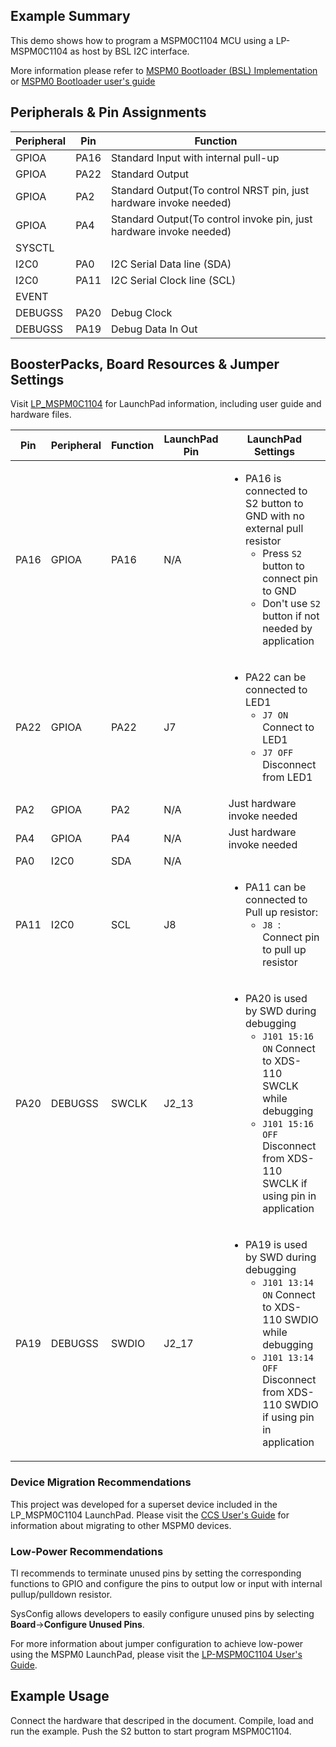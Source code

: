 ## Example Summary

This demo shows how to program a MSPM0C1104 MCU using a LP-MSPM0C1104 as host by BSL I2C interface.

More information please refer to [MSPM0 Bootloader (BSL) Implementation](https://www.ti.com/lit/slaae88) or [MSPM0 Bootloader user's guide](https://www.ti.com/lit/slau887)

## Peripherals & Pin Assignments

| Peripheral | Pin | Function |
| --- | --- | --- |
| GPIOA | PA16 | Standard Input with internal pull-up |
| GPIOA | PA22 | Standard Output |
| GPIOA | PA2 | Standard Output(To control NRST pin, just hardware invoke needed) |
| GPIOA | PA4 | Standard Output(To control invoke pin,  just hardware invoke needed) |
| SYSCTL |  |  |
| I2C0 | PA0 | I2C Serial Data line (SDA) |
| I2C0 | PA11 | I2C Serial Clock line (SCL) |
| EVENT |  |  |
| DEBUGSS | PA20 | Debug Clock |
| DEBUGSS | PA19 | Debug Data In Out |

## BoosterPacks, Board Resources & Jumper Settings

Visit [LP_MSPM0C1104](https://www.ti.com/tool/LP-MSPM0C1104) for LaunchPad information, including user guide and hardware files.

| Pin | Peripheral | Function | LaunchPad Pin | LaunchPad Settings |
| --- | --- | --- | --- | --- |
| PA16 | GPIOA | PA16 | N/A | <ul><li>PA16 is connected to S2 button to GND with no external pull resistor<br><ul><li>Press `S2` button to connect pin to GND<br><li>Don't use `S2` button if not needed by application</ul></ul> |
| PA22 | GPIOA | PA22 | J7 | <ul><li>PA22 can be connected to LED1<br><ul><li>`J7 ON` Connect to LED1<br><li>`J7 OFF` Disconnect from LED1</ul></ul> |
| PA2 | GPIOA | PA2 |   N/A |  Just hardware invoke needed |
| PA4 | GPIOA | PA4 | N/A |  Just hardware invoke needed |
| PA0 | I2C0 | SDA |  N/A |
| PA11 | I2C0 | SCL | J8 | <ul><li>PA11 can be connected to Pull up resistor:<br><ul><li>`J8 `: Connect pin to pull up resistor</ul></ul> |
| PA20 | DEBUGSS | SWCLK | J2_13 | <ul><li>PA20 is used by SWD during debugging<br><ul><li>`J101 15:16 ON` Connect to XDS-110 SWCLK while debugging<br><li>`J101 15:16 OFF` Disconnect from XDS-110 SWCLK if using pin in application</ul></ul> |
| PA19 | DEBUGSS | SWDIO | J2_17 | <ul><li>PA19 is used by SWD during debugging<br><ul><li>`J101 13:14 ON` Connect to XDS-110 SWDIO while debugging<br><li>`J101 13:14 OFF` Disconnect from XDS-110 SWDIO if using pin in application</ul></ul> |

### Device Migration Recommendations
This project was developed for a superset device included in the LP_MSPM0C1104 LaunchPad. Please
visit the [CCS User's Guide](https://software-dl.ti.com/msp430/esd/MSPM0-SDK/latest/docs/english/tools/ccs_ide_guide/doc_guide/doc_guide-srcs/ccs_ide_guide.html#sysconfig-project-migration)
for information about migrating to other MSPM0 devices.

### Low-Power Recommendations
TI recommends to terminate unused pins by setting the corresponding functions to
GPIO and configure the pins to output low or input with internal
pullup/pulldown resistor.

SysConfig allows developers to easily configure unused pins by selecting **Board**→**Configure Unused Pins**.

For more information about jumper configuration to achieve low-power using the
MSPM0 LaunchPad, please visit the [LP-MSPM0C1104 User's Guide](https://www.ti.com/lit/slau908).

## Example Usage

Connect the hardware that descriped in the document. Compile, load and run the example.
Push the S2 button to start program MSPM0C1104.
